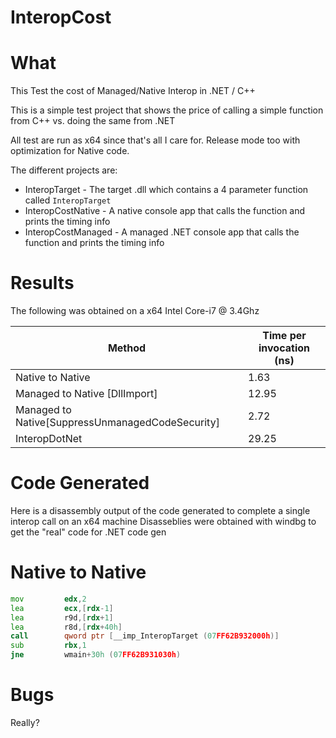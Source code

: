 InteropCost
===========

# What #

This Test the cost of Managed/Native Interop in .NET / C++

This is a simple test project that shows the price of calling a simple function from C++ vs. doing the same from .NET

All test are run as x64 since that's all I care for. Release mode too with optimization for Native code.

The different projects are:
* InteropTarget - The target .dll which contains a 4 parameter function called `InteropTarget`
* InteropCostNative - A native console app that calls the function and prints the timing info
* InteropCostManaged - A managed .NET console app that calls the function and prints the timing info

Results
=======

The following was obtained on a x64 Intel Core-i7 @ 3.4Ghz

| Method                                           | Time per invocation (ns) |
|--------------------------------------------------|--------------------------|
| Native to Native                                 | 1.63                     |
| Managed to Native [DllImport]                    | 12.95                    |
| Managed to Native[SuppressUnmanagedCodeSecurity] | 2.72                     |
| InteropDotNet                                    | 29.25                    |


Code Generated
==============

Here is a disassembly output of the code generated to complete a single interop call on an x64 machine
Disasseblies were obtained with windbg to get the "real" code for .NET code gen

Native to Native
================
```asm
mov         edx,2  
lea         ecx,[rdx-1]  
lea         r9d,[rdx+1]  
lea         r8d,[rdx+40h]  
call        qword ptr [__imp_InteropTarget (07FF62B932000h)]  
sub         rbx,1  
jne         wmain+30h (07FF62B931030h)  
```


# Bugs #

Really?
